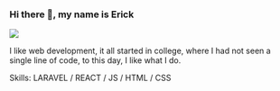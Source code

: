 ### Hi there 👋, my name is Erick  
![](https://i.redd.it/476zi70hno271.jpg)

I like web development, it all started in college, where I had not seen a single line of code, to this day, I like what I do. 

Skills: LARAVEL / REACT / JS / HTML / CSS



 

